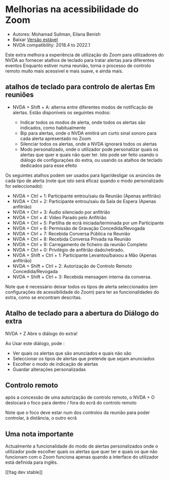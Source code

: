 # Melhorias na acessibilidade do  Zoom #

* Autores: Mohamad Suliman, Eilana Benish
* Baixar [Versão estável][1]
* NVDA compatibility: 2018.4 to 2022.1

Este extra melhora a experiência de utilização do Zoom para utilizadores do
NVDA ao fornecer atalhos de teclado para tratar alertas para diferentes
eventos Enquanto estiver numa reunião, torna o processo de controlo remoto
muito mais acessível e mais suave, e ainda mais.

## atalhos de teclado para controlo de alertas Em reuniões

* NVDA + Shift + A: alterna entre diferentes modos de notificação de
  alertas. Estão disponíveis os seguintes modos:

    * Indicar todos os modos de alerta, onde todos os alertas são indicados,
      como habitualmente
    * Bip para alertas, onde o NVDA emitirá um curto sinal sonoro para cada
      alerta apresentado no Zoom
    * Silenciar todos os alertas, onde a NVDA ignorará todos os alertas
    * Modo personalizado, onde o utilizador pode personalizar quais os
      alertas que quer e quais não quer ter. Isto pode ser feito usando o
      diálogo de configurações do extra, ou usando os atalhos de teclado
      dedicados para esse efeito

Os seguintes atalhos podem ser usados para ligar/desligar os anúncios de
cada tipo de alerta (note que isto será eficaz quando o modo personalizado
for seleccionado):

* NVDA + Ctrl + 1: Participante entrou/saiu da Reunião (Apenas anfitrião)
* NVDA + Ctrl + 2: Participante entrou/saiu da Sala de Espera (Apenas
  anfitrião)
* NVDA + Ctrl + 3: Áudio silenciado por anfitrião
* NVDA + Ctrl + 4: Vídeo Parado pelo Anfitrião
* NVDA + Ctrl + 5: Partilha de ecrã iniciada/terminada por um Participante
* NVDA + Ctrl + 6: Permissão de Gravação Concedida/Revogada
* NVDA + Ctrl + 7: Recebida Conversa Pública na Reunião
* NVDA + Ctrl + 8: Recebida Conversa Privada na Reunião
* NVDA + Ctrl + 9: Carregamento de ficheiro da reunião Completo
* NVDA + Ctrl + 0: Privilégio de anfitrião dado/retirado.
* NVDA + Shift + Ctrl + 1: Participante Levantou/baixou a Mão (Apenas
  anfitrião)
* NVDA + Shift + Ctrl + 2: Autorização de Controlo Remoto Concedida/Revogada
* NVDA + Shift + Ctrl + 3: Recebida mensagem interna da conversa.


Note que é necessário deixar todos os tipos de alerta seleccionados (em
configurações de acessibilidade do Zoom) para ter as funcionalidades do
extra, como se encontram descritas.

## Atalho de teclado para a abertura do Diálogo do extra

NVDA + Z Abre o diálogo do extra!

Ao Usar este diálogo, pode :

* Ver quais os alertas que são anunciados e quais não são
* Seleccionar os tipos de alertas que pretende que sejam anunciados
* Escolher o modo de indicação de alertas
* Guardar alterações personalizadas

## Controlo remoto

após a concessão de uma autorização de controlo remoto, o NVDA + O deslocará
o foco para dentro / fora do ecrã do controlo remoto

Note que o foco deve estar num dos controlos da reunião para poder
controlar, à distância, o outro ecrã

## Uma nota importante

Actualmente a funcionalidade do modo de alertas personalizados onde o
utilizador pode escolher quais os alertas que quer ter e quais os que não
funcionam com o Zoom funciona apenas quando a interface do utilizador está
definida para inglês.

[[!tag dev stable]]

[1]: https://addons.nvda-project.org/files/get.php?file=zoom

